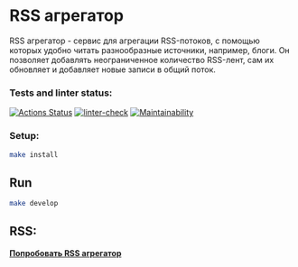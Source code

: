 # RSS агрегатор

RSS агрегатор - сервис для агрегации RSS-потоков, с помощью которых удобно читать разнообразные источники, например, блоги. Он позволяет добавлять неограниченное количество RSS-лент, сам их обновляет и добавляет новые записи в общий поток.

### Tests and linter status:
[![Actions Status](https://github.com/MONDAYMIND/frontend-project-lvl3/workflows/hexlet-check/badge.svg)](https://github.com/MONDAYMIND/frontend-project-lvl3/actions)
[![linter-check](https://github.com/MONDAYMIND/frontend-project-lvl3/workflows/linter-check/badge.svg)](https://github.com/MONDAYMIND/frontend-project-lvl3/actions/workflows/linter-check.yml)
[![Maintainability](https://api.codeclimate.com/v1/badges/07659c415f6300a98e9e/maintainability)](https://codeclimate.com/github/MONDAYMIND/frontend-project-lvl3/maintainability)

### Setup:

```sh
make install
```

## Run

```sh
make develop
```

## RSS:
**[Попробовать RSS агрегатор](https://frontend-project-lvl33.vercel.app/)**

